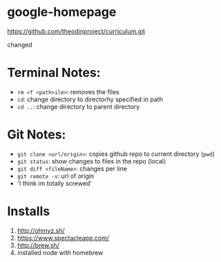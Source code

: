 # google-homepage

https://github.com/theodinproject/curriculum.git

changed

# Terminal Notes:

* `rm <f <path>ile>`: removes the files
* `cd`: change directory to directorhy specified in path
* `cd ..`: change directory to parent directory


# Git Notes:

* `git clone <url/origin>`: copies github repo to current directory (`pwd`)
* `git status`: show changes to files in the repo (local)
* `git diff <fileName>`: changes per line
* `git remote -v`: url of origin
* 'I think im totally screwed'

# Installs

1. http://ohmyz.sh/
2. https://www.spectacleapp.com/
3. http://brew.sh/
4. installed node with homebrew